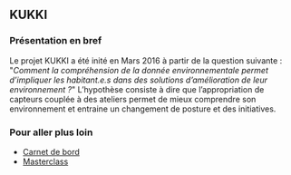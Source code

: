## KUKKI

### Présentation en bref

Le projet KUKKI a été inité en Mars 2016 à partir de la question suivante : "*Comment la compréhension de la donnée environnementale permet d’impliquer les habitant.e.s dans des solutions d’amélioration de leur environnement ?*" L’hypothèse consiste à dire que l’appropriation de capteurs couplée à des ateliers permet de mieux comprendre son environnement et entraine un changement de posture et des initiatives.

### Pour aller plus loin

* [Carnet de bord](https://pad.lamyne.org/s/ByoigRoH-)
* [Masterclass](https://pad.lamyne.org/s/BkVyZ4RNf)
